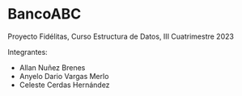 # BancoABC
Proyecto Fidélitas, Curso Estructura de Datos, III Cuatrimestre 2023

Integrantes:

- Allan Nuñez Brenes
- Anyelo Dario Vargas Merlo
- Celeste Cerdas Hernández


